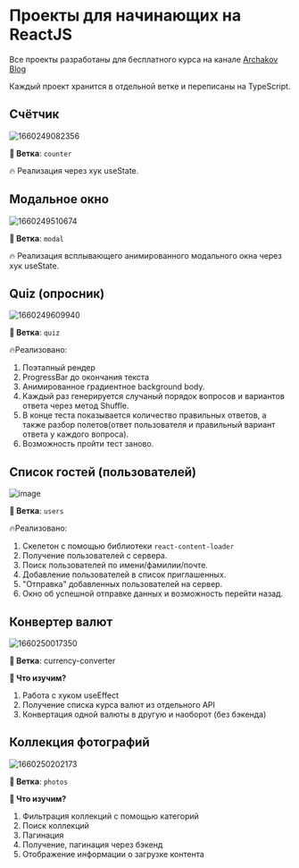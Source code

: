 # Проекты для начинающих на ReactJS

Все проекты разработаны для бесплатного курса на канале [Archakov Blog](https://www.youtube.com/c/ArchakovBlog)

Каждый проект хранится в отдельной ветке и переписаны на TypeScript.

## Счётчик
![1660249082356](https://user-images.githubusercontent.com/12086860/184235207-2d20299a-0b9a-40e6-acf7-be582f6ecbfe.png)

**🌿 Ветка**: `counter`

🔥 Реализация через хук useState.

## Модальное окно
![1660249510674](https://user-images.githubusercontent.com/12086860/184235807-bfb5d74b-68dc-4903-8b15-e18f6427fcc2.png)

**🌿 Ветка**: `modal`

🔥 Реализация всплывающего анимированного модального окна через хук useState.

## Quiz (опросник)
![1660249609940](https://user-images.githubusercontent.com/12086860/184236063-9f807f93-f6a4-4577-9a12-443ff1d3fd43.png)

**🌿 Ветка**: `quiz`

🔥Реализовано:
1. Поэтапный рендер
2. ProgressBar до окончания текста
3. Анимированное градиентное background body.
4. Каждый раз генерируется случаный порядок вопросов и вариантов ответа через метод Shuffle.
5. В конце теста показывается количество правильных ответов, а также разбор полетов(ответ пользователя и правильный вариант ответа у каждого вопроса).
6. Возможность пройти тест заново.

## Список гостей (пользователей)
![image](https://user-images.githubusercontent.com/82458628/194759049-8d04a421-de58-4b31-8e76-26e9fbb959aa.png)

**🌿 Ветка**: `users`

🔥Реализовано:
1. Скелетон с помощью библиотеки `react-content-loader`
2. Получение пользователей с сервера.
3. Поиск пользователей по имени/фамилии/почте.
4. Добавление пользователей в список приглашенных.
5. "Отправка" добавленных пользователей на сервер.
6. Окно об успешной отправке данных и возможность перейти назад.

## Конвертер валют
![1660250017350](https://user-images.githubusercontent.com/12086860/184237245-dd26fc7e-1b84-4490-b9cf-3d40a4ded550.png)

**🌿 Ветка**: currency-converter

**👀 Что изучим?**
1. Работа с хуком useEffect
2. Получение списка курса валют из отдельного API 
3. Конвертация одной валюты в другую и наоборот (без бэкенда)

## Коллекция фотографий
![1660250202173](https://user-images.githubusercontent.com/12086860/184237707-4810b1d8-f20b-40cf-93ea-37d2051b87ba.png)


**🌿 Ветка**: `photos`

**👀 Что изучим?**
1. Фильтрация коллекций с помощью категорий
2. Поиск коллекций
3. Пагинация
4. Получение, пагинация через бэкенд
5. Отображение информации о загрузке контента
